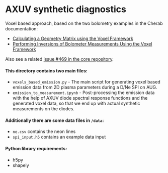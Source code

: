 # AXUV synthetic diagnostics
Voxel based approach, based on the two bolometry examples in the Cherab documentation:
- [Calculating a Geometry Matrix using the Voxel Framework](https://www.cherab.info/demonstrations/bolometry/geometry_matrix_from_voxels.html)
- [Performing Inversions of Bolometer Measurements Using the Voxel Framework](https://www.cherab.info/demonstrations/bolometry/inversion_with_voxels.html)

Also see a related [issue #469 in the core repository](https://github.com/cherab/core/issues/469).

#### This directory contains two main files:
- `voxels_based_emission.py` - The main script for generating voxel based emission data from 2D plasma parameters during a D/Ne SPI on AUG.
- `emission_to_measurement.ipynb` - Post-processing the emission data with the help of AXUV diode spectral response functions and the generated voxel data, so that we end up with actual synthetic measurements on the diodes.

#### Additionally there are some data files in `/data`:
- `ne.csv` contains the neon lines
- `spi_input.h5` contains an example data input

#### Python library requirements:
- h5py
- shapely

